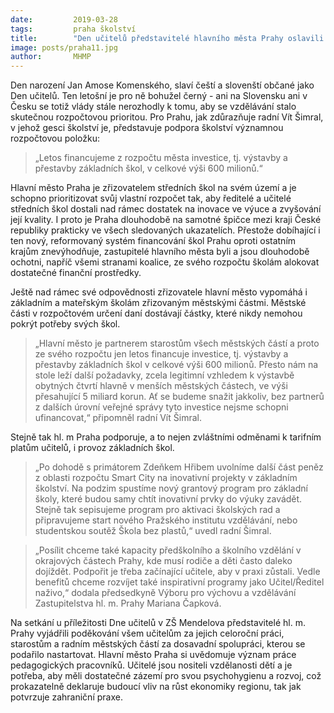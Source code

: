 ```yaml
---
date:         2019-03-28
tags:         praha školství
title:        "Den učitelů představitelé hlavního města Prahy oslavili symbolicky v ZŠ Mendelova"
image: posts/praha11.jpg
author:       MHMP
---
```


Den narození Jan Amose Komenského, slaví čeští a slovenští občané jako Den učitelů. Ten letošní je pro ně bohužel černý - ani na Slovensku ani v Česku se totiž vlády stále nerozhodly k tomu, aby se vzdělávání stalo skutečnou rozpočtovou prioritou. Pro Prahu, jak zdůrazňuje radní Vít Šimral, v jehož gesci školství je, představuje podpora školství významnou rozpočtovou položku: 

> „Letos financujeme z rozpočtu města investice, tj. výstavby a přestavby základních škol, v celkové výši 600 milionů.“ 

Hlavní město Praha je zřizovatelem středních škol na svém území a je schopno prioritizovat svůj vlastní rozpočet tak, aby ředitelé a učitelé středních škol dostali nad rámec dostatek na inovace ve výuce a zvyšování její kvality. I proto je Praha dlouhodobě na samotné špičce mezi kraji České republiky prakticky ve všech sledovaných ukazatelích. Přestože dobíhající i ten nový, reformovaný systém financování škol Prahu oproti ostatním krajům znevýhodňuje, zastupitelé hlavního města byli a jsou dlouhodobě ochotni, napříč všemi stranami koalice, ze svého rozpočtu školám alokovat dostatečné finanční prostředky.

Ještě nad rámec své odpovědnosti zřizovatele hlavní město vypomáhá i základním a mateřským školám zřizovaným městskými částmi. Městské části v rozpočtovém určení daní dostávají částky, které nikdy nemohou pokrýt potřeby svých škol. 

> „Hlavní město je partnerem starostům všech městských částí a proto ze svého rozpočtu jen letos financuje investice, tj. výstavby a přestavby základních škol v celkové výši 600 milionů. Přesto nám na stole leží další požadavky, zcela legitimní vzhledem k výstavbě obytných čtvrtí hlavně v menších městských částech, ve výši přesahující 5 miliard korun. Ať se budeme snažit jakkoliv, bez partnerů z dalších úrovní veřejné správy tyto investice nejsme schopni ufinancovat,“ připomněl radní Vít Šimral.

Stejně tak hl. m Praha podporuje, a to nejen zvláštními odměnami k tarifním platům učitelů, i provoz základních škol. 

> „Po dohodě s primátorem Zdeňkem Hřibem uvolníme další část peněz z oblasti rozpočtu Smart City na inovativní projekty v základním školství. Na podzim spustíme nový grantový program pro základní školy, které budou samy chtít inovativní prvky do výuky zavádět. Stejně tak sepisujeme program pro aktivaci školských rad a připravujeme start nového Pražského institutu vzdělávání, nebo studentskou soutěž Škola bez plastů,“ uvedl radní Šimral. 

> „Posílit chceme také kapacity předškolního a školního vzdělání v okrajových částech Prahy, kde musí rodiče a děti často daleko dojíždět. Podpořit je třeba začínající učitele, aby v praxi zůstali. Vedle benefitů chceme rozvíjet také inspirativní programy jako Učitel/Ředitel naživo,“ dodala předsedkyně Výboru pro výchovu a vzdělávání Zastupitelstva hl. m. Prahy Mariana Čapková.

Na setkání u příležitosti Dne učitelů v ZŠ Mendelova představitelé hl. m. Prahy vyjádřili poděkování všem učitelům za jejich celoroční práci, starostům a radním městských částí za dosavadní spolupráci, kterou se podařilo nastartovat. Hlavní město Praha si uvědomuje význam práce pedagogických pracovníků. Učitelé jsou nositeli vzdělanosti dětí a je potřeba, aby měli dostatečné zázemí pro svou psychohygienu a rozvoj, což prokazatelně deklaruje budoucí vliv na růst ekonomiky regionu, tak jak potvrzuje zahraniční praxe.
